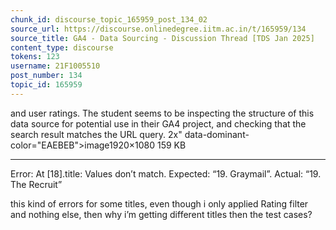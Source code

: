 ```yaml
---
chunk_id: discourse_topic_165959_post_134_02
source_url: https://discourse.onlinedegree.iitm.ac.in/t/165959/134
source_title: GA4 - Data Sourcing - Discussion Thread [TDS Jan 2025]
content_type: discourse
tokens: 123
username: 21F1005510
post_number: 134
topic_id: 165959
---
```


 and user ratings. The student seems to be inspecting the structure of this data source for potential use in their GA4 project, and checking that the search result matches the URL query. 2x" data-dominant-color="EAEBEB">image1920×1080 159 KB

---

Error: At [18].title: Values don’t match. Expected: “19. Graymail”. Actual: “19. The Recruit”

this kind of errors for some titles, even though i only applied Rating filter and nothing else, then why i’m getting different titles then the test cases?
